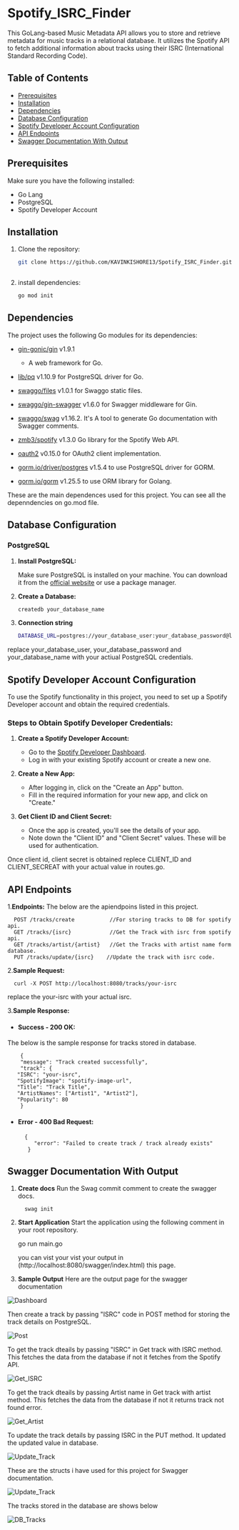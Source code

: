 # Spotify_ISRC_Finder

This GoLang-based Music Metadata API allows you to store and retrieve metadata for music tracks in a relational database. It utilizes the Spotify API to fetch additional information about tracks using their ISRC (International Standard Recording Code).

## Table of Contents
- [Prerequisites](#prerequisites)
- [Installation](#installation)
- [Dependencies](#dependencies)
- [Database Configuration](#database-confiquration)
- [Spotify Developer Account Configuration](#spotify-developer-account-configuration)
- [API Endpoints](#api-endpoints)
- [Swagger Documentation With Output](#swagger-documentation-with-output)

## Prerequisites

Make sure you have the following installed:

- Go Lang
- PostgreSQL
- Spotify Developer Account

## Installation

1. Clone the repository:
   ```bash
   git clone https://github.com/KAVINKISHORE13/Spotify_ISRC_Finder.git
  

2. install dependencies:
   ```bash
   go mod init


## Dependencies

The project uses the following Go modules for its dependencies:

- [gin-gonic/gin](https://github.com/gin-gonic/gin) v1.9.1
  - A web framework for Go.

- [lib/pq](https://github.com/lib/pq) v1.10.9  for PostgreSQL driver for Go.

- [swaggo/files](https://github.com/swaggo/files) v1.0.1  for Swaggo static files.

- [swaggo/gin-swagger](https://github.com/swaggo/gin-swagger) v1.6.0 for Swagger middleware for Gin.

- [swaggo/swag](https://github.com/swaggo/swag) v1.16.2.  It's A tool to generate Go documentation with Swagger comments.

- [zmb3/spotify](https://github.com/zmb3/spotify) v1.3.0 Go library for the Spotify Web API.

- [oauth2](https://golang.org/x/oauth2) v0.15.0 for OAuth2 client implementation.

- [gorm.io/driver/postgres](https://gorm.io/driver/postgres) v1.5.4 to use PostgreSQL driver for GORM.

- [gorm.io/gorm](https://gorm.io/gorm) v1.25.5 to use ORM library for Golang.

These are the main dependences used for this project. You can see all the depenndencies on go.mod file.

## Database Configuration

### PostgreSQL

1. **Install PostgreSQL:**

   Make sure PostgreSQL is installed on your machine. You can download it from the [official website](https://www.postgresql.org/download/) or use a package manager.

2. **Create a Database:**

   ```bash
   createdb your_database_name

3. **Connection string**
   ```bash
   DATABASE_URL=postgres://your_database_user:your_database_password@localhost:5432/your_database_name?sslmode=disable

replace your_database_user, your_database_password and your_database_name with your actiual PostgreSQL credentials.

## Spotify Developer Account Configuration

To use the Spotify functionality in this project, you need to set up a Spotify Developer account and obtain the required credentials.

### Steps to Obtain Spotify Developer Credentials:

1. **Create a Spotify Developer Account:**
   - Go to the [Spotify Developer Dashboard](https://developer.spotify.com/dashboard/login).
   - Log in with your existing Spotify account or create a new one.

2. **Create a New App:**
   - After logging in, click on the "Create an App" button.
   - Fill in the required information for your new app, and click on "Create."

3. **Get Client ID and Client Secret:**
   - Once the app is created, you'll see the details of your app.
   - Note down the "Client ID" and "Client Secret" values. These will be used for authentication.

Once client id, client secret is obtained replece CLIENT_ID and CLIENT_SECREAT with your actual value in routes.go. 

## API Endpoints

1.**Endpoints:**
The below are the apiendpoins listed in this project.
         
      POST /tracks/create           //For storing tracks to DB for spotify api.
      GET /tracks/{isrc}            //Get the Track with isrc from spotify api.
      GET /tracks/artist/{artist}   //Get the Tracks with artist name form database.
      PUT /tracks/update/{isrc}    //Update the track with isrc code.

2.**Sample Request:**

      
      curl -X POST http://localhost:8080/tracks/your-isrc
      
replace the your-isrc with your actual isrc.

3.**Sample Response:**

- #### Success - 200 OK:
The below is the sample response for tracks stored in database.
    
        {
        "message": "Track created successfully",
        "track": {
       "ISRC": "your-isrc",
       "SpotifyImage": "spotify-image-url",
       "Title": "Track Title",
       "ArtistNames": ["Artist1", "Artist2"],
       "Popularity": 80
        } 

- #### Error - 400 Bad Request:
      
        {
           "error": "Failed to create track / track already exists"
         }
  
## Swagger Documentation With Output
1. **Create docs**
   Run the Swag commit comment to create the swagger docs.

         swag init
2. **Start Application**
   Start the application using the following comment in your root repository.

      go run main.go
   
   you can vist your vist your output in (http://localhost:8080/swagger/index.html) this page.

4. **Sample Output**
Here are the output page for the swagger documentation

![Dashboard](./assets/outputs/swagger_documentated_output.png) 

Then create a track by passing "ISRC" code in POST method for storing the track details on PostgreSQL.

![Post](assets/outputs/post_track.png)

To get the track dteails by passing "ISRC" in Get track with ISRC method. This fetches the data from the database if not it fetches from the Spotify API.

![Get_ISRC](assets/outputs/get_track_by_isrc.png)


To get the track dteails by passing Artist name in Get track with artist method. This fetches the data from the database if not it returns track not found error.

![Get_Artist](assets/outputs/get_track_by_artist.png)

To update the track details by passing ISRC in the PUT method. It updated the updated value in database.

![Update_Track](assets/outputs/update_track.png)

These are the structs i have used for this project for Swagger documentation.

![Update_Track](assets/outputs/models.png)

The tracks stored in the database are shows below

![DB_Tracks](assets/outputs/database_output.png)


